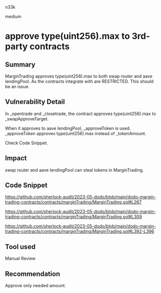 n33k

medium

# approve type(uint256).max to 3rd-party contracts

## Summary

MarginTrading approves type(uint256).max to both swap router and aave lendingPool. As the contracts integrate with are RESTRICTED. This should be an issue.

## Vulnerability Detail

In _opentrade and _closetrade, the contract approves type(uint256).max to _swapApproveTarget.

When it approves to aave lendingPool, _approveToken is used. _approveToken approves type(uint256).max instead of _tokenAmount.

Check Code Snippet.

## Impact

swap router and aave lendingPool can steal tokens in MarginTrading.

## Code Snippet

https://github.com/sherlock-audit/2023-05-dodo/blob/main/dodo-margin-trading-contracts/contracts/marginTrading/MarginTrading.sol#L267

https://github.com/sherlock-audit/2023-05-dodo/blob/main/dodo-margin-trading-contracts/contracts/marginTrading/MarginTrading.sol#L309

https://github.com/sherlock-audit/2023-05-dodo/blob/main/dodo-margin-trading-contracts/contracts/marginTrading/MarginTrading.sol#L392-L396

## Tool used

Manual Review

## Recommendation

Approve only needed amount.